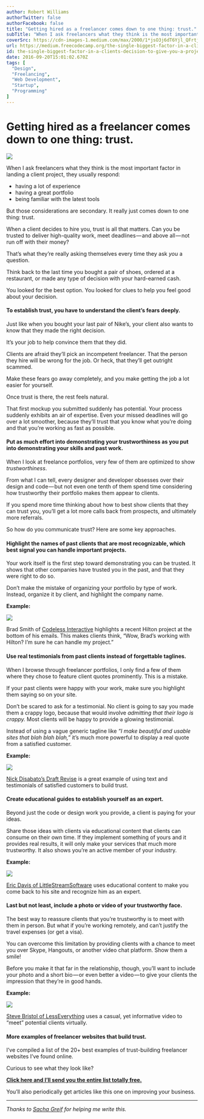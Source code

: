 ```yaml
---
author: Robert Williams
authorTwitter: false
authorFacebook: false
title: "Getting hired as a freelancer comes down to one thing: trust."
subTitle: "When I ask freelancers what they think is the most important factor in landing a client project, they usually respond:..."
coverSrc: https://cdn-images-1.medium.com/max/2000/1*jsO3j6dT6Yjl_QFrtj4EbA.png
url: https://medium.freecodecamp.org/the-single-biggest-factor-in-a-clients-decision-to-give-you-a-project-3a9b3defac15
id: the-single-biggest-factor-in-a-clients-decision-to-give-you-a-project-3a9b3defac15
date: 2016-09-20T15:01:02.670Z
tags: [
  "Design",
  "Freelancing",
  "Web Development",
  "Startup",
  "Programming"
]
---
```

# Getting hired as a freelancer comes down to one thing: trust.







![](https://cdn-images-1.medium.com/max/2000/1*jsO3j6dT6Yjl_QFrtj4EbA.png)







When I ask freelancers what they think is the most important factor in landing a client project, they usually respond:

*   having a lot of experience
*   having a great portfolio
*   being familiar with the latest tools

But those considerations are secondary. It really just comes down to one thing: trust.

When a client decides to hire you, trust is all that matters. Can you be trusted to deliver high-quality work, meet deadlines — and above all — not run off with their money?

That’s what they’re really asking themselves every time they ask _you_ a question.

Think back to the last time you bought a pair of shoes, ordered at a restaurant, or made any type of decision with your hard-earned cash.

You looked for the best option. You looked for clues to help you feel good about your decision.

#### To establish trust, you have to understand the client’s fears deeply.

Just like when you bought your last pair of Nike’s, your client also wants to know that they made the right decision.

It’s your job to help convince them that they did.

Clients are afraid they’ll pick an incompetent freelancer. That the person they hire will be wrong for the job. Or heck, that they’ll get outright scammed.

Make these fears go away completely, and you make getting the job a lot easier for yourself.

Once trust is there, the rest feels natural.

That first mockup you submitted suddenly has potential. Your process suddenly exhibits an air of expertise. Even your missed deadlines will go over a lot smoother, because they’ll trust that you know what you’re doing and that you’re working as fast as possible.

#### Put as much effort into demonstrating your trustworthiness as you put into demonstrating your skills and past work.

When I look at freelance portfolios, very few of them are optimized to show _trustworthiness_.

From what I can tell, every designer and developer obsesses over their design and code — but not even one tenth of them spend time considering how trustworthy their portfolio makes them appear to clients.

If you spend more time thinking about how to best show clients that they can trust you, you’ll get a lot more calls back from prospects, and ultimately more referrals.

So how do you communicate trust? Here are some key approaches.

#### Highlight the names of past clients that are most recognizable, which best signal you can handle important projects.

Your work itself is the first step toward demonstrating you can be trusted. It shows that other companies have trusted you in the past, and that they were right to do so.

Don’t make the mistake of organizing your portfolio by type of work. Instead, organize it by client, and highlight the company name.

**Example:**



![](https://cdn-images-1.medium.com/max/1600/1*cPYqMWT7DTurKDoxNcbCgQ.png)

Brad Smith of [Codeless Interactive](http://codelessinteractive.com) highlights a recent Hilton project at the bottom of his emails. This makes clients think, “Wow, Brad’s working with Hilton? I’m sure he can handle my project.”



#### Use real testimonials from past clients instead of forgettable taglines.

When I browse through freelancer portfolios, I only find a few of them where they chose to feature client quotes prominently. This is a mistake.

If your past clients were happy with your work, make sure you highlight them saying so on your site.

Don’t be scared to ask for a testimonial. No client is going to say you made them a crappy logo, because that would involve _admitting that their logo is crappy._ Most clients will be happy to provide a glowing testimonial.

Instead of using a vague generic tagline like _“I make beautiful and usable sites that blah blah blah,”_ it’s much more powerful to display a real quote from a satisfied customer.

**Example:**



![](https://cdn-images-1.medium.com/max/1600/1*t354TW9kbFMH148ncOLkrw.png)

[Nick Disabato’s Draft Revise](https://draft.nu/revise/) is a great example of using text and testimonials of satisfied customers to build trust.



#### Create educational guides to establish yourself as an expert.

Beyond just the code or design work you provide, a client is paying for your ideas.

Share those ideas with clients via educational content that clients can consume on their own time. If they implement something of yours and it provides real results, it will only make your services that much more trustworthy. It also shows you’re an active member of your industry.

**Example:**



![](https://cdn-images-1.medium.com/max/1600/1*k8yXohpJOmCrYu1ogiSaFA.png)

[Eric Davis of LittleStreamSoftware](http://www.littlestreamsoftware.com/guides/) uses educational content to make you come back to his site and recognize him as an expert.



#### Last but not least, include a photo or video of your trustworthy face.

The best way to reassure clients that you’re trustworthy is to meet with them in person. But what if you’re working remotely, and can’t justify the travel expenses (or get a visa).

You can overcome this limitation by providing clients with a chance to meet you over Skype, Hangouts, or another video chat platform. Show them a smile!

Before you make it that far in the relationship, though, you’ll want to include your photo and a short bio — or even better a video — to give your clients the impression that they’re in good hands.

**Example:**



![](https://cdn-images-1.medium.com/max/1600/1*e-m8ry1SbF2mJd903c3biw.png)

[Steve Bristol of LessEverything](http://lesseverything.com) uses a casual, yet informative video to “meet” potential clients virtually.



#### More examples of freelancer websites that build trust.

I’ve compiled a list of the 20+ best examples of trust-building freelancer websites I’ve found online.

Curious to see what they look like?

[**Click here and I’ll send you the entire list totally free.**](https://letsworkshop.com/bonus/productized-consulting-list/)

You’ll also periodically get articles like this one on improving your business.











* * *







_Thanks to_ [_Sacha Greif_](https://medium.com/@sachagreif) _for helping me write this._








